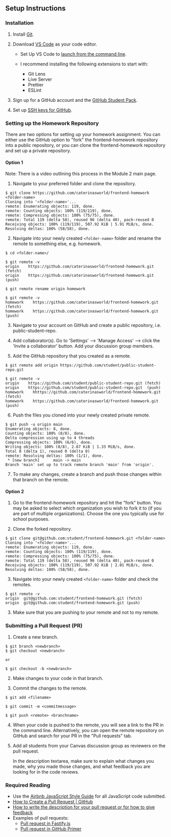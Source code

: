 ## Setup Instructions

### Installation

1. Install [Git](https://git-scm.com/book/en/v2/Getting-Started-Installing-Git).

2. Download [VS Code](https://code.visualstudio.com/) as your code editor.

    - Set Up VS Code to [launch from the command line](https://code.visualstudio.com/docs/editor/command-line#_launching-from-command-line).

    - I recommend installing the following extensions to start with:
        - Git Lens
        - Live Server
        - Prettier
        - ESLint

3. Sign up for a GitHub account and the [GitHub Student Pack](https://education.github.com/pack).

4. Set up [SSH keys for GitHub](https://docs.github.com/en/free-pro-team@latest/github/authenticating-to-github/connecting-to-github-with-ssh).

### Setting up the Homework Repository

There are two options for setting up your homework assignment. You can either use the GitHub option to "fork" the frontend-homework repository into a public repository, or you can clone the frontend-homework repository and set up a private repository.

#### Option 1

Note: There is a video outlining this process in the Module 2 main page.

1. Navigate to your preferred folder and clone the repository.

```console
$ git clone https://github.com/caterinasworld/frontend-homework <folder-name>
Cloning into '<folder-name>'...
remote: Enumerating objects: 119, done.
remote: Counting objects: 100% (119/119), done.
remote: Compressing objects: 100% (75/75), done.
remote: Total 119 (delta 58), reused 96 (delta 40), pack-reused 0
Receiving objects: 100% (119/119), 507.92 KiB | 5.91 MiB/s, done.
Resolving deltas: 100% (58/58), done.
```

2. Navigate into your newly created `<folder-name>` folder and rename the remote to something else, e.g. homework.

```console
$ cd <folder-name>/

$ git remote -v
origin	  https://github.com/caterinasworld/frontend-homework.git (fetch)
origin	  https://github.com/caterinasworld/frontend-homework.git (push)

$ git remote rename origin homework

$ git remote -v
homework	https://github.com/caterinasworld/frontend-homework.git (fetch)
homework	https://github.com/caterinasworld/frontend-homework.git (push)
```

3. Navigate to your account on GitHub and create a public repository, i.e. public-student-repo.

4. Add collaborator(s). Go to 'Settings' --> 'Manage Access' --> click the 'Invite a collaborator' button. Add your discussion group members.

5. Add the GitHub repository that you created as a remote.

```console
$ git remote add origin https://github.com/student/public-student-repo.git

$ git remote -v
origin	  https://github.com/student/public-student-repo.git (fetch)
origin	  https://github.com/student/public-student-repo.git  (push)
homework	hhttps://github.com/caterinasworld/frontend-homework.git (fetch)
homework	https://github.com/caterinasworld/frontend-homework.git (push)
```

6. Push the files you cloned into your newly created private remote.

```console
$ git push -u origin main
Enumerating objects: 8, done.
Counting objects: 100% (8/8), done.
Delta compression using up to 4 threads
Compressing objects: 100% (6/6), done.
Writing objects: 100% (8/8), 2.67 KiB | 1.33 MiB/s, done.
Total 8 (delta 1), reused 0 (delta 0)
remote: Resolving deltas: 100% (1/1), done.
 * [new branch]      main -> main
Branch 'main' set up to track remote branch 'main' from 'origin'.
```

7. To make any changes, create a branch and push those changes within that branch on the remote.

#### Option 2

1. Go to the frontend-homework repository and hit the "fork" button. You may be asked to select which organization you wish to fork it to (if you are part of multiple organizations). Choose the one you typically use for school purposes.

2. Clone the forked repository.

```console
$ git clone git@github.com:student/frontend-homework.git <folder-name>
Cloning into '<folder-name>'...
remote: Enumerating objects: 119, done.
remote: Counting objects: 100% (119/119), done.
remote: Compressing objects: 100% (75/75), done.
remote: Total 119 (delta 58), reused 96 (delta 40), pack-reused 0
Receiving objects: 100% (119/119), 507.92 KiB | 2.01 MiB/s, done.
Resolving deltas: 100% (58/58), done.
```

3. Navigate into your newly created `<folder-name>` folder and check the remotes.

```console
$ git remote -v
origin	git@github.com:student/frontend-homework.git (fetch)
origin	git@github.com:student/frontend-homework.git (push)
```

3. Make sure that you are pushing to your remote and not to my remote.

### Submitting a Pull Request (PR)

1. Create a new branch.

```console
$ git branch <newbranch>
$ git checkout <newbranch>

or

$ git checkout -b <newbranch>
```

2. Make changes to your code in that branch.

3. Commit the changes to the remote.

```console
$ git add <filename>

$ git commit -m <commitmessage>

$ git push <remote> <branchname>
```

4. When your code is pushed to the remote, you will see a link to the PR in the command line. Alternatively, you can open the remote repository on GitHub and search for your PR in the "Pull requests" tab.

5. Add all students from your Canvas discussion group as reviewers on the pull request.

    In the description textarea, make sure to explain what changes you made, why you made those changes, and what feedback you are looking for in the code reviews.

### Required Reading

-   Use the [Airbnb JavaScript Style Guide](https://github.com/airbnb/javascript) for all JavaScript code submitted.
-   [How to Create a Pull Request | GitHub](https://docs.github.com/en/pull-requests/collaborating-with-pull-requests/proposing-changes-to-your-work-with-pull-requests/creating-a-pull-request)
-   [How to write the description for your pull request or for how to give feedback](https://github.blog/2015-01-21-how-to-write-the-perfect-pull-request/)
-   Examples of pull requests:
    -   [Pull request in Fastify.js](https://github.com/fastify/fastify/pull/4264)
    -   [Pull request in GitHub Primer](https://github.com/primer/react/pull/2337)
